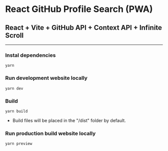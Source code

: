 # React GitHub Profile Search (PWA)

## React + Vite + GitHub API + Context API + Infinite Scroll

---------

### Instal dependencies
```
yarn
```

### Run development website locally
```
yarn dev
```

### Build
```
yarn build
```

* Build files will be placed in the "/dist" folder by default.


### Run production build website locally
```
yarn preview
```


